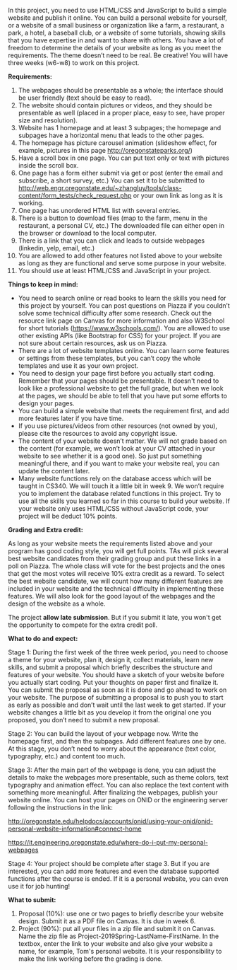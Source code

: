 In this project, you need to use HTML/CSS and JavaScript to build a simple website and publish it online. You can build a personal website for yourself, or a website of a small business or organization like a farm, a restaurant, a park, a hotel, a baseball club, or a website of some tutorials, showing skills that you have expertise in and want to share with others. You have a lot of freedom to determine the details of your website as long as you meet the requirements. The theme doesn’t need to be real. Be creative! You will have three weeks (w6-w8) to work on this project.

**Requirements:**

1. The webpages should be presentable as a whole; the interface should be user friendly (text should be easy to read).
2. The website should contain pictures or videos, and they should be presentable as well (placed in a proper place, easy to see, have proper size and resolution).
3. Website has 1 homepage and at least 3 subpages; the homepage and subpages have a horizontal menu that leads to the other pages.
4. The homepage has picture carousel animation (slideshow effect, for example, pictures in this page http://oregonstateparks.org/)
5. Have a scroll box in one page. You can put text only or text with pictures inside the scroll box.
6. One page has a form either submit via get or post (enter the email and subscribe, a short survey, etc.) You can set it to be submitted to http://web.engr.oregonstate.edu/~zhangluy/tools/class-content/form_tests/check_request.php or your own link as long as it is working.
7. One page has unordered HTML list with several entries.
8. There is a button to download files (map to the farm, menu in the restaurant, a personal CV, etc.) The downloaded file can either open in the browser or download to the local computer.
9. There is a link that you can click and leads to outside webpages (linkedin, yelp, email, etc.)
10. You are allowed to add other features not listed above to your website as long as they are functional and serve some purpose in your website.
11. You should use at least HTML/CSS and JavaScript in your project.

**Things to keep in mind:**

* You need to search online or read books to learn the skills you need for this project by yourself. You can post questions on Piazza if you couldn’t solve some technical difficulty after some research. Check out the resource link page on Canvas for more information and also W3School for short tutorials (https://www.w3schools.com/). You are allowed to use other existing APIs (like Bootstrap for CSS) for your project. If you are not sure about certain resources, ask us on Piazza.
* There are a lot of website templates online. You can learn some features or settings from these templates, but you can’t copy the whole templates and use it as your own project.
* You need to design your page first before you actually start coding. Remember that your pages should be presentable. It doesn't need to look like a professional website to get the full grade, but when we look at the pages, we should be able to tell that you have put some efforts to design your pages.
* You can build a simple website that meets the requirement first, and add more features later if you have time.
* If you use pictures/videos from other resources (not owned by you), please cite the resources to avoid any copyright issue.
* The content of your website doesn’t matter. We will not grade based on the content (for example, we won’t look at your CV attached in your website to see whether it is a good one). So just put something meaningful there, and if you want to make your website real, you can update the content later.
* Many website functions rely on the database access which will be taught in CS340. We will touch it a little bit in week 9. We won’t require you to implement the database related functions in this project. Try to use all the skills you learned so far in this course to build your website. If your website only uses HTML/CSS without JavaScript code, your project will be deduct 10% points.

**Grading and Extra credit:**

As long as your website meets the requirements listed above and your program has good coding style, you will get full points. TAs will pick several best website candidates from their grading group and put these links in a poll on Piazza. The whole class will vote for the best projects and the ones that get the most votes will receive 10% extra credit as a reward. To select the best website candidate, we will count how many different features are included in your website and the technical difficulty in implementing these features. We will also look for the good layout of the webpages and the design of the website as a whole.

The project **allow late submission**. But if you submit it late, you won't get the opportunity to compete for the extra credit poll.

**What to do and expect:**

Stage 1: During the first week of the three week period, you need to choose a theme for your website, plan it, design it, collect materials, learn new skills, and submit a proposal which briefly describes the structure and features of your website. You should have a sketch of your website before you actually start coding. Put your thoughts on paper first and finalize it. You can submit the proposal as soon as it is done and go ahead to work on your website. The purpose of submitting a proposal is to push you to start as early as possible and don’t wait until the last week to get started. If your website changes a little bit as you develop it from the original one you proposed, you don’t need to submit a new proposal.

Stage 2: You can build the layout of your webpage now. Write the homepage first, and then the subpages. Add different features one by one. At this stage, you don’t need to worry about the appearance (text color, typography, etc.) and content too much.

Stage 3: After the main part of the webpage is done, you can adjust the details to make the webpages more presentable, such as theme colors, text typography and animation effect. You can also replace the text content with something more meaningful. After finalizing the webpages, publish your website online. You can host your pages on ONID or the engineering server following the instructions in the link:

http://oregonstate.edu/helpdocs/accounts/onid/using-your-onid/onid-personal-website-information#connect-home

https://it.engineering.oregonstate.edu/where-do-i-put-my-personal-webpages

Stage 4: Your project should be complete after stage 3. But if you are interested, you can add more features and even the database supported functions after the course is ended. If it is a personal website, you can even use it for job hunting!

**What to submit:**

1. Proposal (10%): use one or two pages to briefly describe your website design. Submit it as a PDF file on Canvas. It is due in week 6.
2. Project (90%): put all your files in a zip file and submit it on Canvas. Name the zip file as Project-2019Spring-LastName-FirstName. In the textbox, enter the link to your website and also give your website a name, for example, Tom's personal website. It is your responsibility to make the link working before the grading is done.
